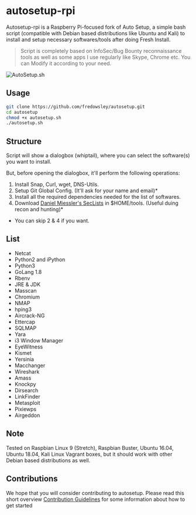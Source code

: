 # autosetup-rpi
Autosetup-rpi is a Raspberry Pi-focused fork of Auto Setup, a simple bash script (compatible with Debian based distributions like Ubuntu and Kali) to install and setup necessary softwares/tools after doing Fresh Install.

> Script is completely based on InfoSec/Bug Bounty reconnaissance tools as well as some apps I use regularly like Skype, Chrome etc.
> You can Modify it according to your need.

![AutoSetup.sh](https://user-images.githubusercontent.com/20816337/58801810-399ecb80-8629-11e9-8dd7-eb6169195a9b.png)

## Usage

```bash
git clone https://github.com/fredowsley/autosetup.git
cd autosetup
chmod +x autosetup.sh
./autosetup.sh
```
## Structure

Script will show a dialogbox (whiptail), where you can select the software(s) you want to install. 

But, before opening the dialogbox, it'll perform the following operations:

1. Install Snap, Curl, wget, DNS-Utils.
2. Setup Git Global Config. (It'll ask for your name and email)*
3. Install all the required dependencies needed for the list of softwares.
4. Download [Daniel Miessler's SecLists](https://github.com/danielmiessler/SecLists) in $HOME/tools. (Useful duing recon and hunting)*

* You can skip 2 & 4 if you want.

## List

* Netcat
* Python2 and iPython
* Python3
* GoLang 1.8
* Rbenv
* JRE & JDK
* Masscan
* Chromium
* NMAP
* hping3
* Aircrack-NG
* Ettercap
* SQLMAP
* Yara
* i3 Window Manager
* EyeWitness
* Kismet
* Yersinia
* Macchanger
* Wireshark
* Amass
* Knockpy
* Dirsearch
* LinkFinder
* Metasploit
* Pixiewps
* Airgeddon

## Note

Tested on Raspbian Linux 9 (Stretch), Raspbian Buster, Ubuntu 16.04, Ubuntu 18.04, Kali Linux Vagrant boxes, but it should work with other Debian based distributions as well.


## Contributions

We hope that you will consider contributing to autosetup. Please read this short overview [Contribution Guidelines](https://github.com/shubhampathak/autosetup/blob/master/CONTRIBUTING.md) for some information about how to get started 

